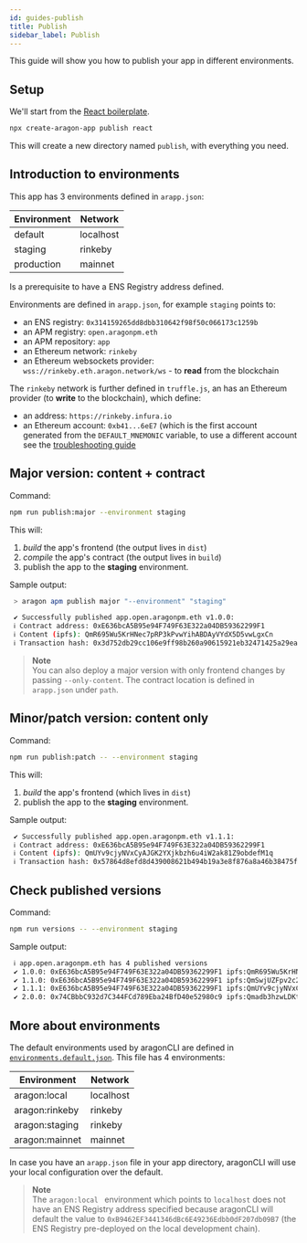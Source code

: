 ```yaml
---
id: guides-publish
title: Publish
sidebar_label: Publish
---
```


This guide will show you how to publish your app in different environments.

## Setup

We'll start from the [React boilerplate](https://github.com/aragon/aragon-react-boilerplate).

```sh
npx create-aragon-app publish react
```

This will create a new directory named `publish`, with everything you need.

## Introduction to environments

This app has 3 environments defined in `arapp.json`:

| Environment   | Network   |
|---            |---        |
| default       | localhost |
| staging       | rinkeby   |
| production    | mainnet   |

Is a prerequisite to have a ENS Registry address defined. 

Environments are defined in `arapp.json`, for example `staging` points to:
- an ENS registry: `0x314159265dd8dbb310642f98f50c066173c1259b`
- an APM registry: `open.aragonpm.eth`
- an APM repository: `app`
- an Ethereum network: `rinkeby`
- an Ethereum websockets provider: `wss://rinkeby.eth.aragon.network/ws` - to **read** from the blockchain

The `rinkeby` network is further defined in `truffle.js`, an has an Ethereum provider (to **write** to the blockchain), which define:
- an address: `https://rinkeby.infura.io`
- an Ethereum account: `0xb41...6eE7` (which is the first account generated from the `DEFAULT_MNEMONIC` variable, to use a different account see the [troubleshooting guide](/docs/guides-faq.html#set-a-private-key)

## Major version: content + contract

Command:

```sh
npm run publish:major --environment staging
```

This will:
1. _build_ the app's frontend (the output lives in `dist`)
2. _compile_ the app's contract (the output lives in `build`)
3. publish the app to the **staging** environment.

Sample output:
```sh
 > aragon apm publish major "--environment" "staging"

 ✔ Successfully published app.open.aragonpm.eth v1.0.0: 
 ℹ Contract address: 0xE636bcA5B95e94F749F63E322a04DB59362299F1
 ℹ Content (ipfs): QmR695Wu5KrHNec7pRP3kPvwYihABDAyVYdX5D5vwLgxCn
 ℹ Transaction hash: 0x3d752db29cc106e9ff98b260a90615921eb32471425a29ead8cbb830fb224d8
```

> **Note**<br>
> You can also deploy a major version with only frontend changes by passing `--only-content`. 
> The contract location is defined in `arapp.json` under `path`.

## Minor/patch version: content only

Command:
```sh
npm run publish:patch -- --environment staging
```

This will:
1. _build_ the app's frontend (which lives in `dist`)
2. publish the app to the **staging** environment.

Sample output:
```sh
 ✔ Successfully published app.open.aragonpm.eth v1.1.1: 
 ℹ Contract address: 0xE636bcA5B95e94F749F63E322a04DB59362299F1
 ℹ Content (ipfs): QmUYv9cjyNVxCyAJGK2YXjkbzh6u4iW2ak81Z9obdefM1q
 ℹ Transaction hash: 0x57864d8efd8d439008621b494b19a3e8f876a8a46b38475f9626802f0a1403c2
```

## Check published versions

Command:
```sh
npm run versions -- --environment staging
```

Sample output:
```sh
 ℹ app.open.aragonpm.eth has 4 published versions
 ✔ 1.0.0: 0xE636bcA5B95e94F749F63E322a04DB59362299F1 ipfs:QmR695Wu5KrHNec7pRP3kPvwYihABDAyVYdX5D5vwLgxCn
 ✔ 1.1.0: 0xE636bcA5B95e94F749F63E322a04DB59362299F1 ipfs:QmSwjUZFpv2c2e9fLoxtgFrAsAmBN4DyQGJp4RcqQcW3z3
 ✔ 1.1.1: 0xE636bcA5B95e94F749F63E322a04DB59362299F1 ipfs:QmUYv9cjyNVxCyAJGK2YXjkbzh6u4iW2ak81Z9obdefM1q
 ✔ 2.0.0: 0x74CBbbC932d7C344FCd789Eba24BfD40e52980c9 ipfs:Qmadb3hzwLDKtb93fF367Vg1epkdsLZF4dhpapNYynjgZF
```

## More about environments

The default environments used by aragonCLI are defined in [`environments.default.json`](https://github.com/aragon/aragon-cli/blob/master/packages/aragon-cli/config/environments.default.json). This file has 4 environments:

| Environment       | Network   |
|---                |---        |
| aragon:local      | localhost |
| aragon:rinkeby    | rinkeby   |
| aragon:staging    | rinkeby   |
| aragon:mainnet    | mainnet   |

In case you have an `arapp.json` file in your app directory, aragonCLI will use your local configuration over the default.

> **Note**<br>
> The `aragon:local ` environment which points to `localhost` does not have an ENS Registry address specified because aragonCLI will default the value to `0xB9462EF3441346dBc6E49236Edbb0dF207db09B7` (the ENS Registry pre-deployed on the local development chain).
